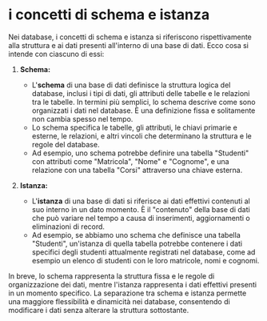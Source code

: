 # i concetti di schema e istanza

Nei database, i concetti di schema e istanza si riferiscono rispettivamente alla struttura e ai dati presenti all'interno di una base di dati. Ecco cosa si intende con ciascuno di essi:

1. **Schema:**
   - L'**schema** di una base di dati definisce la struttura logica del database, inclusi i tipi di dati, gli attributi delle tabelle e le relazioni tra le tabelle. In termini più semplici, lo schema descrive come sono organizzati i dati nel database. È una definizione fissa e solitamente non cambia spesso nel tempo.
   - Lo schema specifica le tabelle, gli attributi, le chiavi primarie e esterne, le relazioni, e altri vincoli che determinano la struttura e le regole del database.
   - Ad esempio, uno schema potrebbe definire una tabella "Studenti" con attributi come "Matricola", "Nome" e "Cognome", e una relazione con una tabella "Corsi" attraverso una chiave esterna.

2. **Istanza:**
   - L'**istanza** di una base di dati si riferisce ai dati effettivi contenuti al suo interno in un dato momento. È il "contenuto" della base di dati che può variare nel tempo a causa di inserimenti, aggiornamenti o eliminazioni di record.
   - Ad esempio, se abbiamo uno schema che definisce una tabella "Studenti", un'istanza di quella tabella potrebbe contenere i dati specifici degli studenti attualmente registrati nel database, come ad esempio un elenco di studenti con le loro matricole, nomi e cognomi.
  
In breve, lo schema rappresenta la struttura fissa e le regole di organizzazione dei dati, mentre l'istanza rappresenta i dati effettivi presenti in un momento specifico. La separazione tra schema e istanza permette una maggiore flessibilità e dinamicità nei database, consentendo di modificare i dati senza alterare la struttura sottostante.
